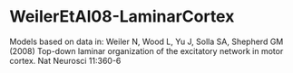 # WeilerEtAl08-LaminarCortex
Models based on data in:  Weiler N, Wood L, Yu J, Solla SA, Shepherd GM (2008) Top-down laminar organization of the excitatory network in motor cortex. Nat Neurosci 11:360-6
